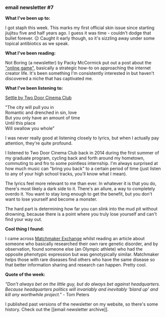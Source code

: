 ### email newsletter #7

**What I've been up to:**  
  
I got staph this week. This marks my first official skin issue since starting jiujitsu five and half years ago. I guess it was time - couldn't dodge that bullet forever. 😐 Caught it early though, so it's sizzling away under some topical antibiotics as we speak.  
  
**What I've been reading:**  
  
Not Boring (a newsletter) by Packy McCormick put out a post about the ["online game"](https://www.notboring.co/p/the-great-online-game), basically a strategic how-to on approaching the internet creator life. It's been something I'm consistently interested in but haven't discovered a niche that has captivated me.  
  
**What I've been listening to:**  
  
[Settle by Two Door Cinema Club](https://www.youtube.com/watch?v=0n1k7gYZ6-A&t=175s)  
  
"The city will pull you in  
Romantic and drenched in sin, love    
But you only have an amount of time    
Until this place    
Will swallow you whole"  
  
I was never really good at listening closely to lyrics, but when I actually pay attention, they're quite profound.  
  
I listened to Two Door Cinema Club back in 2014 during the first summer of my graduate program, cycling back and forth around my hometown, commuting to and fro to some pointless internship. I'm always surprised at how much music can "bring you back" to a certain period of time (just listen to any of your high school tracks, you'll know what I mean).  
  
The lyrics feel more relevant to me than ever. In whatever it is that you do, there's most likely a dark side to it. There's an allure, a way to completely overdo it. You want to stay long enough to get the benefit, but you don't want to lose yourself and become a monster.  
  
The hard part is determining how far you can slink into the mud pit without drowning, because there is a point where you truly lose yourself and can't find your way out.  
  
**Cool thing I found:**  
  
I came across [Matchmaker Exchange](https://www.matchmakerexchange.org/) whilst reading an article about someone who basically researched their own rare genetic disorder, and by observation, found someone else (an Olympic athlete) who had the opposite phenotypic expression but was genotypically similar. Matchmaker helps those with rare diseases find others who have the same disease so that better information sharing and research can happen. Pretty cool.  
  
**Quote of the week:**  
  
*"Don't always bet on the little guy, but do always bet against headquarters. Because headquarters politics will invariably and inevitably 'bland up' and kill any worthwhile project."* - Tom Peters

I published past versions of the newsletter on my website, so there's some history. Check out the [[email newsletter archive]].